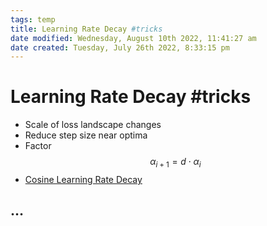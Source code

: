 ```yaml
---
tags: temp
title: Learning Rate Decay #tricks
date modified: Wednesday, August 10th 2022, 11:41:27 am
date created: Tuesday, July 26th 2022, 8:33:15 pm
---
```


# Learning Rate Decay #tricks
- Scale of loss landscape changes
- Reduce step size near optima
- Factor $$\alpha_{i+1} = d\cdot \alpha_i$$
- [Cosine Learning Rate Decay](Cosine%20Learning%20Rate%20Decay.md)

## …

